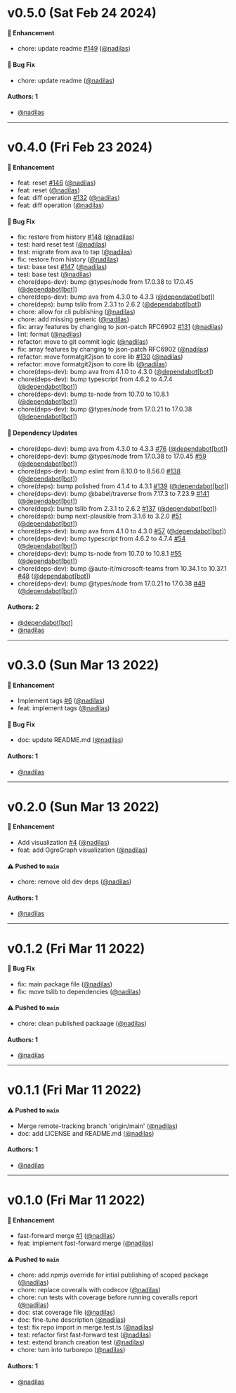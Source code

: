 # v0.5.0 (Sat Feb 24 2024)

#### 🚀 Enhancement

- chore: update readme [#149](https://github.com/dotindustries/ogre/pull/149) ([@nadilas](https://github.com/nadilas))

#### 🐛 Bug Fix

- chore: update readme ([@nadilas](https://github.com/nadilas))

#### Authors: 1

- [@nadilas](https://github.com/nadilas)

---

# v0.4.0 (Fri Feb 23 2024)

#### 🚀 Enhancement

- feat: reset [#146](https://github.com/dotindustries/ogre/pull/146) ([@nadilas](https://github.com/nadilas))
- feat: reset ([@nadilas](https://github.com/nadilas))
- feat: diff operation [#132](https://github.com/dotindustries/ogre/pull/132) ([@nadilas](https://github.com/nadilas))
- feat: diff operation ([@nadilas](https://github.com/nadilas))

#### 🐛 Bug Fix

- fix: restore from history [#148](https://github.com/dotindustries/ogre/pull/148) ([@nadilas](https://github.com/nadilas))
- test: hard reset test ([@nadilas](https://github.com/nadilas))
- test: migrate from ava to tap ([@nadilas](https://github.com/nadilas))
- fix: restore from history ([@nadilas](https://github.com/nadilas))
- test: base test [#147](https://github.com/dotindustries/ogre/pull/147) ([@nadilas](https://github.com/nadilas))
- test: base test ([@nadilas](https://github.com/nadilas))
- chore(deps-dev): bump @types/node from 17.0.38 to 17.0.45 ([@dependabot[bot]](https://github.com/dependabot[bot]))
- chore(deps-dev): bump ava from 4.3.0 to 4.3.3 ([@dependabot[bot]](https://github.com/dependabot[bot]))
- chore(deps): bump tslib from 2.3.1 to 2.6.2 ([@dependabot[bot]](https://github.com/dependabot[bot]))
- chore: allow for cli publishing ([@nadilas](https://github.com/nadilas))
- chore: add missing generic ([@nadilas](https://github.com/nadilas))
- fix: array features by changing to json-patch RFC6902 [#131](https://github.com/dotindustries/ogre/pull/131) ([@nadilas](https://github.com/nadilas))
- lint: format ([@nadilas](https://github.com/nadilas))
- refactor: move to git commit logic ([@nadilas](https://github.com/nadilas))
- fix: array features by changing to json-patch RFC6902 ([@nadilas](https://github.com/nadilas))
- refactor: move formatgit2json to core lib [#130](https://github.com/dotindustries/ogre/pull/130) ([@nadilas](https://github.com/nadilas))
- refactor: move formatgit2json to core lib ([@nadilas](https://github.com/nadilas))
- chore(deps-dev): bump ava from 4.1.0 to 4.3.0 ([@dependabot[bot]](https://github.com/dependabot[bot]))
- chore(deps-dev): bump typescript from 4.6.2 to 4.7.4 ([@dependabot[bot]](https://github.com/dependabot[bot]))
- chore(deps-dev): bump ts-node from 10.7.0 to 10.8.1 ([@dependabot[bot]](https://github.com/dependabot[bot]))
- chore(deps-dev): bump @types/node from 17.0.21 to 17.0.38 ([@dependabot[bot]](https://github.com/dependabot[bot]))

#### 🔩 Dependency Updates

- chore(deps-dev): bump ava from 4.3.0 to 4.3.3 [#76](https://github.com/dotindustries/ogre/pull/76) ([@dependabot[bot]](https://github.com/dependabot[bot]))
- chore(deps-dev): bump @types/node from 17.0.38 to 17.0.45 [#59](https://github.com/dotindustries/ogre/pull/59) ([@dependabot[bot]](https://github.com/dependabot[bot]))
- chore(deps-dev): bump eslint from 8.10.0 to 8.56.0 [#138](https://github.com/dotindustries/ogre/pull/138) ([@dependabot[bot]](https://github.com/dependabot[bot]))
- chore(deps): bump polished from 4.1.4 to 4.3.1 [#139](https://github.com/dotindustries/ogre/pull/139) ([@dependabot[bot]](https://github.com/dependabot[bot]))
- chore(deps-dev): bump @babel/traverse from 7.17.3 to 7.23.9 [#141](https://github.com/dotindustries/ogre/pull/141) ([@dependabot[bot]](https://github.com/dependabot[bot]))
- chore(deps): bump tslib from 2.3.1 to 2.6.2 [#137](https://github.com/dotindustries/ogre/pull/137) ([@dependabot[bot]](https://github.com/dependabot[bot]))
- chore(deps): bump next-plausible from 3.1.6 to 3.2.0 [#51](https://github.com/dotindustries/ogre/pull/51) ([@dependabot[bot]](https://github.com/dependabot[bot]))
- chore(deps-dev): bump ava from 4.1.0 to 4.3.0 [#57](https://github.com/dotindustries/ogre/pull/57) ([@dependabot[bot]](https://github.com/dependabot[bot]))
- chore(deps-dev): bump typescript from 4.6.2 to 4.7.4 [#54](https://github.com/dotindustries/ogre/pull/54) ([@dependabot[bot]](https://github.com/dependabot[bot]))
- chore(deps-dev): bump ts-node from 10.7.0 to 10.8.1 [#55](https://github.com/dotindustries/ogre/pull/55) ([@dependabot[bot]](https://github.com/dependabot[bot]))
- chore(deps-dev): bump @auto-it/microsoft-teams from 10.34.1 to 10.37.1 [#48](https://github.com/dotindustries/ogre/pull/48) ([@dependabot[bot]](https://github.com/dependabot[bot]))
- chore(deps-dev): bump @types/node from 17.0.21 to 17.0.38 [#49](https://github.com/dotindustries/ogre/pull/49) ([@dependabot[bot]](https://github.com/dependabot[bot]))

#### Authors: 2

- [@dependabot[bot]](https://github.com/dependabot[bot])
- [@nadilas](https://github.com/nadilas)

---

# v0.3.0 (Sun Mar 13 2022)

#### 🚀 Enhancement

- Implement tags [#6](https://github.com/dotindustries/ogre/pull/6) ([@nadilas](https://github.com/nadilas))
- feat: implement tags ([@nadilas](https://github.com/nadilas))

#### 🐛 Bug Fix

- doc: update README.md ([@nadilas](https://github.com/nadilas))

#### Authors: 1

- [@nadilas](https://github.com/nadilas)

---

# v0.2.0 (Sun Mar 13 2022)

#### 🚀 Enhancement

- Add visualization [#4](https://github.com/dotindustries/ogre/pull/4) ([@nadilas](https://github.com/nadilas))
- feat: add OgreGraph visualization ([@nadilas](https://github.com/nadilas))

#### ⚠️ Pushed to `main`

- chore: remove old dev deps ([@nadilas](https://github.com/nadilas))

#### Authors: 1

- [@nadilas](https://github.com/nadilas)

---

# v0.1.2 (Fri Mar 11 2022)

#### 🐛 Bug Fix

- fix: main package file ([@nadilas](https://github.com/nadilas))
- fix: move tslib to dependencies ([@nadilas](https://github.com/nadilas))

#### ⚠️ Pushed to `main`

- chore: clean published packaage ([@nadilas](https://github.com/nadilas))

#### Authors: 1

- [@nadilas](https://github.com/nadilas)

---

# v0.1.1 (Fri Mar 11 2022)

#### ⚠️ Pushed to `main`

- Merge remote-tracking branch 'origin/main' ([@nadilas](https://github.com/nadilas))
- doc: add LICENSE and README.md ([@nadilas](https://github.com/nadilas))

#### Authors: 1

- [@nadilas](https://github.com/nadilas)

---

# v0.1.0 (Fri Mar 11 2022)

#### 🚀 Enhancement

- fast-forward merge [#1](https://github.com/dotindustries/ogre/pull/1) ([@nadilas](https://github.com/nadilas))
- feat: implement fast-forward merge ([@nadilas](https://github.com/nadilas))

#### ⚠️ Pushed to `main`

- chore: add npmjs override for intial publishing of scoped package ([@nadilas](https://github.com/nadilas))
- chore: replace coveralls with codecov ([@nadilas](https://github.com/nadilas))
- chore: run tests with coverage before running coveralls report ([@nadilas](https://github.com/nadilas))
- doc: stat coverage file ([@nadilas](https://github.com/nadilas))
- doc: fine-tune description ([@nadilas](https://github.com/nadilas))
- test: fix repo import in merge.test.ts ([@nadilas](https://github.com/nadilas))
- test: refactor first fast-forward test ([@nadilas](https://github.com/nadilas))
- test: extend branch creation test ([@nadilas](https://github.com/nadilas))
- chore: turn into turborepo ([@nadilas](https://github.com/nadilas))

#### Authors: 1

- [@nadilas](https://github.com/nadilas)
